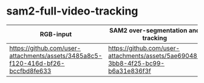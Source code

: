 # sam2-full-video-tracking

| RGB-input                                                                       | SAM2 over-segmentation and tracking                                             |
| ------------------------------------------------------------------------------- | ------------------------------------------------------------------------------- |
| https://github.com/user-attachments/assets/3485a8c5-f120-416d-bf26-bccfbd8fe633 | https://github.com/user-attachments/assets/5ae69048-3bb8-4f25-bc99-b6a31e836f3f |

